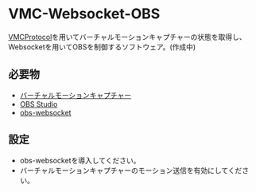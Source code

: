 # VMC-Websocket-OBS
[VMCProtocol](https://sh-akira.github.io/VirtualMotionCaptureProtocol/)を用いてバーチャルモーションキャプチャーの状態を取得し、Websocketを用いてOBSを制御するソフトウェア。(作成中)

## 必要物
- [バーチャルモーションキャプチャー](https://sh-akira.github.io/VirtualMotionCapture/)
- [OBS Studio](https://obsproject.com/ja)
- [obs-websocket](https://github.com/Palakis/obs-websocket)

## 設定
- obs-websocketを導入してください。
- バーチャルモーションキャプチャーのモーション送信を有効にしてください。